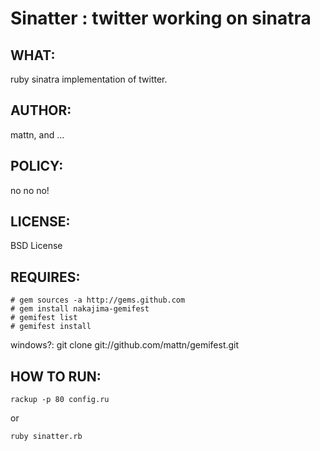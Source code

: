 Sinatter : twitter working on sinatra
=====================================

WHAT:
-----
ruby sinatra implementation of twitter.

AUTHOR:
-------
mattn, and ...

POLICY:
-------
no no no!

LICENSE:
--------
BSD License

REQUIRES:
---------

	# gem sources -a http://gems.github.com
	# gem install nakajima-gemifest
	# gemifest list
	# gemifest install

windows?: git clone git://github.com/mattn/gemifest.git

HOW TO RUN:
-----------

	rackup -p 80 config.ru

or

	ruby sinatter.rb


